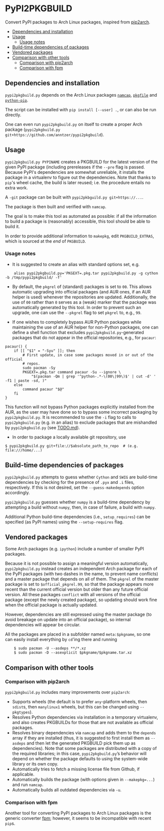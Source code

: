 # PyPI2PKGBUILD

Convert PyPI packages to Arch Linux packages, inspired from
[pip2arch](https://github.com/bluepeppers/pip2arch).

<!-- vim-markdown-toc GFM -->
* [Dependencies and installation](#dependencies-and-installation)
* [Usage](#usage)
    * [Usage notes](#usage-notes)
* [Build-time dependencies of packages](#build-time-dependencies-of-packages)
* [Vendored packages](#vendored-packages)
* [Comparison with other tools](#comparison-with-other-tools)
    * [Comparison with pip2arch](#comparison-with-pip2arch)
    * [Comparison with fpm](#comparison-with-fpm)

<!-- vim-markdown-toc -->

## Dependencies and installation

`pypi2pkgbuild.py` depends on the Arch Linux packages
[`namcap`](https://wiki.archlinux.org/index.php/Namcap),
[`pkgfile`](https://wiki.archlinux.org/index.php/Pkgfile) and
[`python-pip`](https://wiki.archlinux.org/index.php/Python#Package_management).

The script can be installed with `pip install [--user] .`, or can also be run
directly.

One can even run `pypi2pkgbuild.py` on itself to create a proper Arch package
(`pypi2pkgbuild.py git+https://github.com/anntzer/pypi2pkgbuild`).

## Usage

`pypi2pkgbuild.py PYPINAME` creates a PKGBUILD for the latest version of the
given PyPI package (including prereleases if the `--pre` flag is passed.
Because PyPI's dependencies are somewhat unreliable, it installs the package in
a virtualenv to figure out the dependencies.  Note that thanks to `pip`'s wheel
cache, the build is later reused; i.e. the procedure entails no extra work.

A `-git` package can be built with `pypi2pkbguild.py git+https://...`.

The package is then built and verified with `namcap`.

The goal is to make this tool as automated as possible: if all the information
to build a package is (reasonably) accessible, this tool should be able to
build it.

In order to provide additional information to `makepkg`, edit
`PKGBUILD_EXTRAS`, which is sourced at the *end* of `PKGBUILD`.

### Usage notes

- It is suggested to create an alias with standard options set, e.g.
```
    alias pypi2pkgbuild.py='PKGEXT=.pkg.tar pypi2pkgbuild.py -g cython -b /tmp/pypi2pkgbuild/ -f'
```

- By default, the `pkgrel` of (standard) packages is set to `00`.  This allows
automatic upgrading into official packages (and AUR ones, if an AUR helper is
used) whenever the repositories are updated.  Additionally, the use of `00`
rather than `0` serves as a (weak) marker that the package was automatically
generated by this tool.  In order to prevent such an upgrade, one can use the
`--pkgrel` flag to set `pkgrel` to, e.g., `99`.

- If one wishes to completely bypass AUR Python packages while maintaining the
use of an AUR helper for non-Python packages, one can define a shell function
that excludes `pypi2pkgbuild.py`-generated packages that do not appear in the
official repositories, e.g., for `pacaur`:
```
pacaur() {
    if [[ "$1" = "-Syu" ]]; then
        # First update, in case some packages moved in or out of the official
        # repos.
        sudo pacman -Sy
        PKGEXT=.pkg.tar command pacaur -Su --ignore \
            "$(pacman -Qm | grep '^python-.*-\(00\|99\)$' | cut -d' ' -f1 | paste -sd, )"
    else
        command pacaur "$@"
    fi
}
```
This function will not bypass Python packages explicitly installed from
the AUR, as the user may have done so to bypass some incorrect packaging
by `pypi2pkgbuild.py`.  It is recommended to use the `-i` flag to calls to
`pypi2pkgbuild.py` (e.g. in an alias) to exclude packages that are mishandled
by `pypi2pkgbuild.py` (see [TODO.md](TODO.md#mispackaged-packages)).

- In order to package a locally available git repository, use
```
$ pypi2pkgbuild.py git+file://$absolute_path_to_repo  # (e.g. file:///home/...)
```

## Build-time dependencies of packages

`pypi2pkgbuild.py` attempts to guess whether `Cython` and `SWIG` are build-time
dependencies by checking for the presence of `.pyx` and `.i` files,
respectively.  If this is not desired, set the `--guess-makedepends` option
accordingly.

`pypi2pkgbuild.py` guesses whether `numpy` is a build-time dependency by
attempting a build without `numpy`, then, in case of failure, a build with
`numpy`.

Additional Python build-time dependencies (i.e., `setup_requires`) can be
specified (as PyPI names) using the `--setup-requires` flag.

## Vendored packages

Some Arch packages (e.g. `ipython`) include a number of smaller PyPI packages.

Because it is not possible to assign a meaningful version automatically,
`pypi2pkgbuild.py` instead creates an independent Arch package for each of the
PyPI packages (with two dashes in the name, to prevent name conflicts) and a
master package that depends on all of them.  The `pkgrel` of the master package
is set to `$official_pkgrel.99`, so that the package appears more recent than
the current official version but older than any future official version.  All
these packages `conflict` with all versions of the official package (except the
newly created package), so updating should work fine when the official package
is actually updated.

However, dependencies are still expressed using the master package (to avoid
breakage on update into an official package), so internal dependencies will
appear be circular.

All the packages are placed in a subfolder named `meta:$pkgname`, so one can
easily install everything by `cd`'ing there and running
```
    $ sudo pacman -U --asdeps **/*.xz
    $ sudo pacman -D --asexplicit $pkgname/$pkgname.tar.xz
```

## Comparison with other tools

### Comparison with pip2arch

`pypi2pkgbuild.py` includes many improvements over `pip2arch`:
- Supports wheels (the default is to prefer `any`-platform wheels, then
  `sdist`s, then `manylinux1` wheels, but this can be changed using
  `--pkgtypes`).
- Resolves Python dependencies via installation in a temporary virtualenv, and
  also creates PKGBUILDs for those that are not available as official packages.
- Resolves binary dependencies via `namcap` and adds them to the `depends`
  array if they are installed (thus, it is suggested to first install
  them as `--asdeps` and then let the generated PKGBUILD pick them up as
  dependencies).  Note that some packages are distributed with a copy of the
  required libraries; in this case, `pypi2pkgbuild.py`’s behavior will depend
  on whether the package defaults to using the system-wide library or its own
  copy.
- Automatically tries to fetch a missing license file from Github, if
  applicable.
- Automatically builds the package (with options given in `--makepkg=...`) and
  run `namcap`.
- Automatically builds all outdated dependencies via `-u`.

### Comparison with fpm

Another tool for converting PyPI packages to Arch Linux packages is the generic
converter [fpm](https://github.com/jordansissel/fpm); however, it seems to be
incompatible with recent `pip`s.
